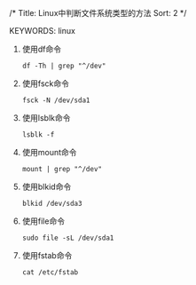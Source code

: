 /*
 Title: Linux中判断文件系统类型的方法
 Sort: 2
 */

KEYWORDS: linux

1. 使用df命令

   ```
   df -Th | grep "^/dev"
   ```

2. 使用fsck命令

   ```
   fsck -N /dev/sda1
   ```

3. 使用lsblk命令

   ```
   lsblk -f
   ```

4. 使用mount命令

   ```
   mount | grep "^/dev"
   ```

5. 使用blkid命令

   ```
   blkid /dev/sda3
   ```

6. 使用file命令

   ```
   sudo file -sL /dev/sda1
   ```

7. 使用fstab命令

   ```
   cat /etc/fstab
   ```
   
